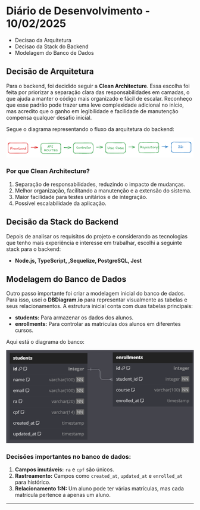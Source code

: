 # Diário de Desenvolvimento - 10/02/2025
- Decisao da Arquitetura
- Decisao da Stack do Backend
- Modelagem do Banco de Dados

## Decisão de Arquitetura

Para o backend, foi decidido seguir a **Clean Architecture**. Essa escolha foi feita por priorizar a separação clara das responsabilidades em camadas, o que ajuda a manter o código mais organizado e fácil de escalar. Reconheço que esse padrão pode trazer uma leve complexidade adicional no início, mas acredito que o ganho em legibilidade e facilidade de manutenção compensa qualquer desafio inicial.

Segue o diagrama representando o fluxo da arquitetura do backend:

![Arquitetura do Fluxo](mockups/img.png)

### Por que Clean Architecture?
1. Separação de responsabilidades, reduzindo o impacto de mudanças.
2. Melhor organização, facilitando a manutenção e a extensão do sistema.
3. Maior facilidade para testes unitários e de integração.
4. Possível escalabilidade da aplicação.

## Decisão da Stack do Backend

Depois de analisar os requisitos do projeto e considerando as tecnologias que tenho mais experiência e interesse em trabalhar, escolhi a seguinte stack para o backend:

- **Node.js, TypeScript, ,Sequelize, PostgreSQL, Jest**

## Modelagem do Banco de Dados

Outro passo importante foi criar a modelagem inicial do banco de dados. 
Para isso, usei o **DBDiagram.io** para representar visualmente as tabelas e seus relacionamentos. 
A estrutura inicial conta com duas tabelas principais:

- **students:** Para armazenar os dados dos alunos.
- **enrollments:** Para controlar as matrículas dos alunos em diferentes cursos.

Aqui está o diagrama do banco:

![Modelagem do Banco de Dados](mockups/img_1.png)
### Decisões importantes no banco de dados:
1. **Campos imutáveis:** `ra` e `cpf` são únicos.
2. **Rastreamento:** Campos como `created_at`, `updated_at` e `enrolled_at` para histórico.
3. **Relacionamento 1:N:** Um aluno pode ter várias matrículas, mas cada matrícula pertence a apenas um aluno.


---
